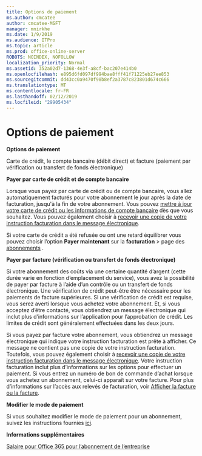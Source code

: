 ```yaml
---
title: Options de paiement
ms.author: cmcatee
author: cmcatee-MSFT
manager: mnirkhe
ms.date: 1/9/2019
ms.audience: ITPro
ms.topic: article
ms.prod: office-online-server
ROBOTS: NOINDEX, NOFOLLOW
localization_priority: Normal
ms.assetid: 352a02d7-1368-4e3f-a8cf-bac207e414b0
ms.openlocfilehash: e895d6fd097df994bae8fff41f71225eb27ee853
ms.sourcegitcommit: dd43cc0a9470f98b8ef2a3787c823801d674c666
ms.translationtype: MT
ms.contentlocale: fr-FR
ms.lasthandoff: 02/12/2019
ms.locfileid: "29905434"
---
```

# <a name="payment-options"></a>Options de paiement

 **Options de paiement**
  
Carte de crédit, le compte bancaire (débit direct) et facture (paiement par vérification ou transfert de fonds électronique)
  
 **Payer par carte de crédit et de compte bancaire**
  
Lorsque vous payez par carte de crédit ou de compte bancaire, vous allez automatiquement facturés pour votre abonnement le jour après la date de facturation, jusqu'à la fin de votre abonnement. Vous pouvez [mettre à jour votre carte de crédit ou les informations de compte bancaire](https://docs.microsoft.com/office365/admin/subscriptions-and-billing/add-update-or-remove-credit-card-or-bank-account?view=o365-worldwide) dès que vous souhaitez. Vous pouvez également choisir à [recevoir une copie de votre instruction facturation dans le message électronique](https://docs.microsoft.com/office365/admin/subscriptions-and-billing/pay-for-your-subscription?view=o365-worldwide#receive-a-copy-of-your-billing-statement-in-email).
  
Si votre carte de crédit a été refusée ou ont une retard équilibrer vous pouvez choisir l’option **Payer maintenant** sur la **facturation** \> page des [abonnements](https://portal.office.com/adminportal/home#/subscriptions) . 
  
 **Payer par facture (vérification ou transfert de fonds électronique)**
  
Si votre abonnement des coûts via une certaine quantité d’argent (cette durée varie en fonction d’emplacement du service), vous avez la possibilité de payer par facture à l’aide d’un contrôle ou un transfert de fonds électronique. Une vérification de crédit peut-être être nécessaire pour les paiements de facture supérieures. Si une vérification de crédit est requise, vous serez averti lorsque vous achetez votre abonnement. Et, si vous acceptez d’être contacté, vous obtiendrez un message électronique qui inclut plus d’informations sur l’application pour l’approbation de crédit. Les limites de crédit sont généralement effectuées dans les deux jours.
  
Si vous payez par facture votre abonnement, vous obtiendrez un message électronique qui indique votre instruction facturation est prête à afficher. Ce message ne contient pas une copie de votre instruction facturation. Toutefois, vous pouvez également choisir à [recevoir une copie de votre instruction facturation dans le message électronique](https://docs.microsoft.com/office365/admin/subscriptions-and-billing/pay-for-your-subscription?view=o365-worldwide#receive-a-copy-of-your-billing-statement-in-email). Votre instruction facturation inclut plus d’informations sur les options pour effectuer un paiement. Si vous entrez un numéro de bon de commande d’achat lorsque vous achetez un abonnement, celui-ci apparaît sur votre facture. Pour plus d’informations sur l’accès aux relevés de facturation, voir [Afficher la facture ou la facture](https://docs.microsoft.com/office365/admin/subscriptions-and-billing/view-your-bill-or-invoice?view=o365-worldwide).
  
 **Modifier le mode de paiement**
  
Si vous souhaitez modifier le mode de paiement pour un abonnement, suivez les instructions fournies [ici](https://docs.microsoft.com/office365/admin/subscriptions-and-billing/change-payment-method?view=o365-worldwide).
  
 **Informations supplémentaires**
  
[Salaire pour Office 365 pour l’abonnement de l’entreprise](https://docs.microsoft.com/office365/admin/subscriptions-and-billing/pay-for-your-subscription?view=o365-worldwide)
  

